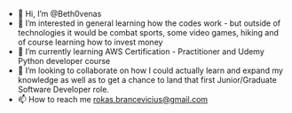 - 👋 Hi, I’m @Beth0venas
- 👀 I’m interested in general learning how the codes work - but outside of technologies it would be combat sports, some video games, hiking and of course learning how to invest money
- 🌱 I’m currently learning AWS Certification - Practitioner and Udemy Python developer course
- 💞️ I’m looking to collaborate on how I could actually learn and expand my knowledge as well as to get a chance to land that first Junior/Graduate Software Developer role.
- 📫 How to reach me rokas.brancevicius@gmail.com

<!---
Beth0venas/Beth0venas is a ✨ special ✨ repository because its `README.md` (this file) appears on your GitHub profile.
You can click the Preview link to take a look at your changes.
--->
